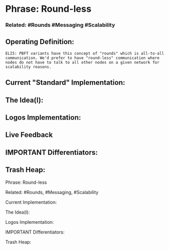 # Phrase: Round-less

### Related: #Rounds #Messaging #Scalability 

## Operating Definition: 

	ELI5: PBFT variants have this concept of "rounds" which is all-to-all communication. We'd prefer to have "round-less" communication where nodes do not have to talk to all other nodes on a given network for scalability reasons.

## Current "Standard" Implementation: 

## The Idea(l):

## Logos Implementation:

## Live Feedback

## IMPORTANT Differentiators:

## Trash Heap:
Phrase: 
Round-less

Related: #Rounds, #Messaging, #Scalability

Current Implementation:

The Idea(l):

Logos Implementation: 

IMPORTANT Differentiators:

Trash Heap: